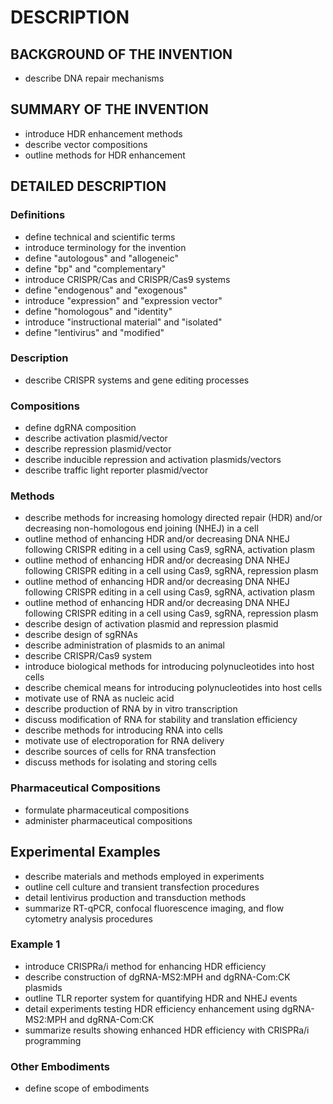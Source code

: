 # DESCRIPTION

## BACKGROUND OF THE INVENTION

- describe DNA repair mechanisms

## SUMMARY OF THE INVENTION

- introduce HDR enhancement methods
- describe vector compositions
- outline methods for HDR enhancement

## DETAILED DESCRIPTION

### Definitions

- define technical and scientific terms
- introduce terminology for the invention
- define "autologous" and "allogeneic"
- define "bp" and "complementary"
- introduce CRISPR/Cas and CRISPR/Cas9 systems
- define "endogenous" and "exogenous"
- introduce "expression" and "expression vector"
- define "homologous" and "identity"
- introduce "instructional material" and "isolated"
- define "lentivirus" and "modified"

### Description

- describe CRISPR systems and gene editing processes

### Compositions

- define dgRNA composition
- describe activation plasmid/vector
- describe repression plasmid/vector
- describe inducible repression and activation plasmids/vectors
- describe traffic light reporter plasmid/vector

### Methods

- describe methods for increasing homology directed repair (HDR) and/or decreasing non-homologous end joining (NHEJ) in a cell
- outline method of enhancing HDR and/or decreasing DNA NHEJ following CRISPR editing in a cell using Cas9, sgRNA, activation plasm
- outline method of enhancing HDR and/or decreasing DNA NHEJ following CRISPR editing in a cell using Cas9, sgRNA, repression plasm
- outline method of enhancing HDR and/or decreasing DNA NHEJ following CRISPR editing in a cell using Cas9, sgRNA, activation plasm
- outline method of enhancing HDR and/or decreasing DNA NHEJ following CRISPR editing in a cell using Cas9, sgRNA, repression plasm
- describe design of activation plasmid and repression plasmid
- describe design of sgRNAs
- describe administration of plasmids to an animal
- describe CRISPR/Cas9 system
- introduce biological methods for introducing polynucleotides into host cells
- describe chemical means for introducing polynucleotides into host cells
- motivate use of RNA as nucleic acid
- describe production of RNA by in vitro transcription
- discuss modification of RNA for stability and translation efficiency
- describe methods for introducing RNA into cells
- motivate use of electroporation for RNA delivery
- describe sources of cells for RNA transfection
- discuss methods for isolating and storing cells

### Pharmaceutical Compositions

- formulate pharmaceutical compositions
- administer pharmaceutical compositions

## Experimental Examples

- describe materials and methods employed in experiments
- outline cell culture and transient transfection procedures
- detail lentivirus production and transduction methods
- summarize RT-qPCR, confocal fluorescence imaging, and flow cytometry analysis procedures

### Example 1

- introduce CRISPRa/i method for enhancing HDR efficiency
- describe construction of dgRNA-MS2:MPH and dgRNA-Com:CK plasmids
- outline TLR reporter system for quantifying HDR and NHEJ events
- detail experiments testing HDR efficiency enhancement using dgRNA-MS2:MPH and dgRNA-Com:CK
- summarize results showing enhanced HDR efficiency with CRISPRa/i programming

### Other Embodiments

- define scope of embodiments

